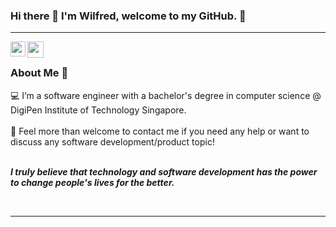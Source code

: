 ### Hi there 👋 I'm Wilfred, welcome to my GitHub. 🌱

<hr />

<a href="https://www.linkedin.com/in/wilfred-ng/">
  <img align="left" width="24px" src="https://cdn.jsdelivr.net/npm/simple-icons@v3/icons/linkedin.svg"  />
</a>
<a href="mailto:wilfred.njh@gmail.com">
  <img align="left" width="26px" src="https://cdn.jsdelivr.net/npm/simple-icons@v3/icons/gmail.svg" />
</a>

<br/>

### About Me 🚀
💻 I’m a software engineer with a bachelor's degree in computer science @ DigiPen Institute of Technology Singapore. </br> </br>
💬 Feel more than welcome to contact me if you need any help or want to discuss any software development/product topic! </br></br>
   
 <b><i>I truly believe that technology and software development has the power to change people's lives for the better. 
    
<br/>
<hr />


<!--
**wilfredNJH/wilfredNJH** is a ✨ _special_ ✨ repository because its `README.md` (this file) appears on your GitHub profile.

Here are some ideas to get you started:

- 🔭 I’m currently working on ...
- 🌱 I’m currently learning ...
- 👯 I’m looking to collaborate on ...
- 🤔 I’m looking for help with ...
- 💬 Ask me about ...
- 📫 How to reach me: ...
- 😄 Pronouns: ...
- ⚡ Fun fact: ...
-->
